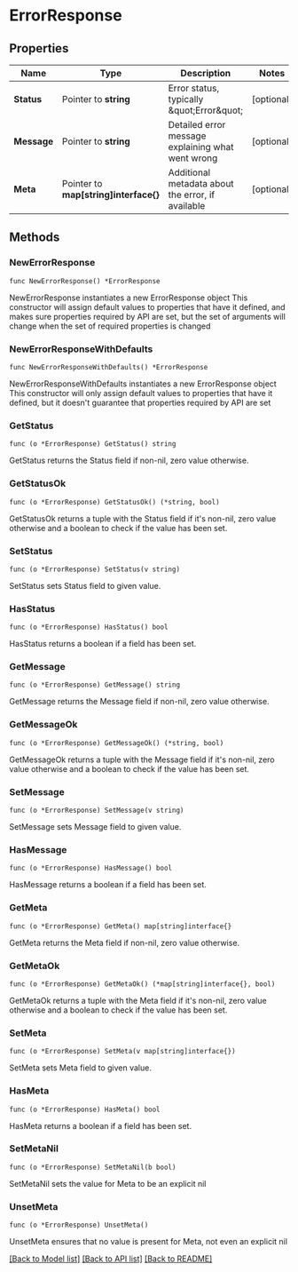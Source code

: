 # ErrorResponse

## Properties

Name | Type | Description | Notes
------------ | ------------- | ------------- | -------------
**Status** | Pointer to **string** | Error status, typically \&quot;Error\&quot; | [optional] 
**Message** | Pointer to **string** | Detailed error message explaining what went wrong | [optional] 
**Meta** | Pointer to **map[string]interface{}** | Additional metadata about the error, if available | [optional] 

## Methods

### NewErrorResponse

`func NewErrorResponse() *ErrorResponse`

NewErrorResponse instantiates a new ErrorResponse object
This constructor will assign default values to properties that have it defined,
and makes sure properties required by API are set, but the set of arguments
will change when the set of required properties is changed

### NewErrorResponseWithDefaults

`func NewErrorResponseWithDefaults() *ErrorResponse`

NewErrorResponseWithDefaults instantiates a new ErrorResponse object
This constructor will only assign default values to properties that have it defined,
but it doesn't guarantee that properties required by API are set

### GetStatus

`func (o *ErrorResponse) GetStatus() string`

GetStatus returns the Status field if non-nil, zero value otherwise.

### GetStatusOk

`func (o *ErrorResponse) GetStatusOk() (*string, bool)`

GetStatusOk returns a tuple with the Status field if it's non-nil, zero value otherwise
and a boolean to check if the value has been set.

### SetStatus

`func (o *ErrorResponse) SetStatus(v string)`

SetStatus sets Status field to given value.

### HasStatus

`func (o *ErrorResponse) HasStatus() bool`

HasStatus returns a boolean if a field has been set.

### GetMessage

`func (o *ErrorResponse) GetMessage() string`

GetMessage returns the Message field if non-nil, zero value otherwise.

### GetMessageOk

`func (o *ErrorResponse) GetMessageOk() (*string, bool)`

GetMessageOk returns a tuple with the Message field if it's non-nil, zero value otherwise
and a boolean to check if the value has been set.

### SetMessage

`func (o *ErrorResponse) SetMessage(v string)`

SetMessage sets Message field to given value.

### HasMessage

`func (o *ErrorResponse) HasMessage() bool`

HasMessage returns a boolean if a field has been set.

### GetMeta

`func (o *ErrorResponse) GetMeta() map[string]interface{}`

GetMeta returns the Meta field if non-nil, zero value otherwise.

### GetMetaOk

`func (o *ErrorResponse) GetMetaOk() (*map[string]interface{}, bool)`

GetMetaOk returns a tuple with the Meta field if it's non-nil, zero value otherwise
and a boolean to check if the value has been set.

### SetMeta

`func (o *ErrorResponse) SetMeta(v map[string]interface{})`

SetMeta sets Meta field to given value.

### HasMeta

`func (o *ErrorResponse) HasMeta() bool`

HasMeta returns a boolean if a field has been set.

### SetMetaNil

`func (o *ErrorResponse) SetMetaNil(b bool)`

 SetMetaNil sets the value for Meta to be an explicit nil

### UnsetMeta
`func (o *ErrorResponse) UnsetMeta()`

UnsetMeta ensures that no value is present for Meta, not even an explicit nil

[[Back to Model list]](../README.md#documentation-for-models) [[Back to API list]](../README.md#documentation-for-api-endpoints) [[Back to README]](../README.md)


